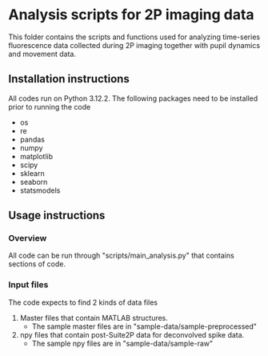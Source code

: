 # Analysis scripts for 2P imaging data
This folder contains the scripts and functions used for analyzing time-series fluorescence data collected during 2P imaging together with pupil dynamics and movement data.

## Installation instructions
All codes run on Python 3.12.2.
The following packages need to be installed prior to running the code
- os
- re
- pandas
- numpy
- matplotlib
- scipy
- sklearn
- seaborn
- statsmodels
 

## Usage instructions 

### Overview 
All code can be run through "scripts/main_analysis.py" that contains sections of code. 

### Input files
The code expects to find 2 kinds of data files
1. Master files that contain MATLAB structures.
   - The sample master files are in "sample-data/sample-preprocessed"
2. npy files that contain post-Suite2P data for deconvolved spike data.
   - The sample npy files are in "sample-data/sample-raw"
  
 
